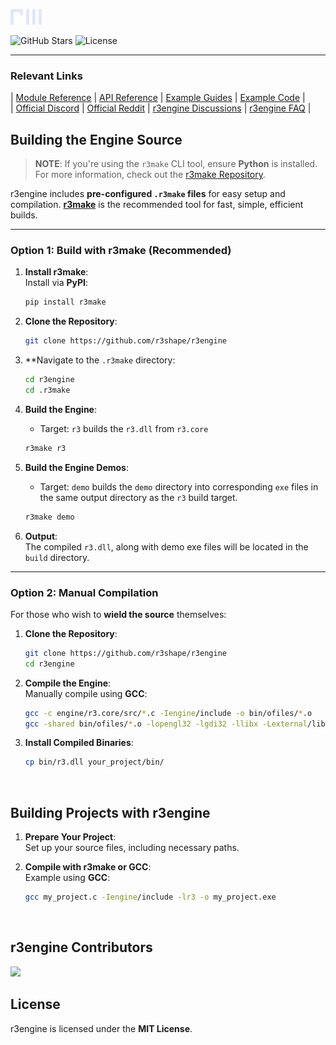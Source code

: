 ![r3engine](engine/assets/r3-sticker.png)

![GitHub Stars](https://img.shields.io/github/stars/r3shape/r3engine?style=for-the-badge&label=stars&labelColor=black&color=white)
![License](https://img.shields.io/badge/mit-badge?style=for-the-badge&logo=mit&logoColor=white&label=License&labelColor=black&color=white)

---

### Relevant Links

| [Module Reference](https://github.com/r3shape/r3engine/blob/main/docs/module_ref/module_ref.md) | [API Reference](https://github.com/r3shape/r3engine/blob/main/docs/api_ref/api_ref.md) | [Example Guides](https://github.com/r3shape/r3engine/blob/main/docs/examples/examples.md) |  [Example Code](https://github.com/r3shape/r3engine/tree/main/examples) |   
| [Official Discord](https://discord.gg/kreGBCVsQQ) | [Official Reddit](https://www.reddit.com/r/r3engineEngine/) | [r3engine Discussions](https://github.com/r3shape/r3engine/discussions) | [r3engine FAQ](https://github.com/r3shape/r3engine/wiki/r3engine-FAQ) |  


## Building the Engine Source

> **NOTE**: If you're using the `r3make` CLI tool, ensure **Python** is installed. For more information, check out the [r3make Repository](https://github.com/r3shape/r3make).

r3engine includes **pre-configured `.r3make` files** for easy setup and compilation. **[r3make](https://github.com/r3shape/r3make)** is the recommended tool for fast, simple, efficient builds.

---

### Option 1: Build with **r3make** (Recommended)

1. **Install r3make**:  
   Install via **PyPI**:  
   ```bash
   pip install r3make
   ```

2. **Clone the Repository**:  
   ```bash
   git clone https://github.com/r3shape/r3engine
   ```

3. **Navigate to the `.r3make` directory:
   ```bash
   cd r3engine
   cd .r3make
   ```

4. **Build the Engine**:  
   - Target: `r3` builds the `r3.dll` from `r3.core`
   ```bash
   r3make r3
   ```
5. **Build the Engine Demos**:  
   - Target: `demo` builds the `demo` directory into corresponding `exe` files in the same output directory as the `r3` build target.
   ```bash
   r3make demo
   ```

5. **Output**:  
   The compiled `r3.dll`, along with demo exe files will be located in the `build` directory.

---

### Option 2: Manual Compilation

For those who wish to **wield the source** themselves:

1. **Clone the Repository**:  
   ```bash
   git clone https://github.com/r3shape/r3engine
   cd r3engine
   ```

2. **Compile the Engine**:  
   Manually compile using **GCC**:  
   ```bash
   gcc -c engine/r3.core/src/*.c -Iengine/include -o bin/ofiles/*.o
   gcc -shared bin/ofiles/*.o -lopengl32 -lgdi32 -llibx -Lexternal/libx/bin -o build/r3engine.dll
   ```

3. **Install Compiled Binaries**:  
   ```bash
   cp bin/r3.dll your_project/bin/
   ```

<br>

## Building Projects with **r3engine**

1. **Prepare Your Project**:  
   Set up your source files, including necessary paths.

2. **Compile with r3make or GCC**:  
   Example using **GCC**:  
   ```bash
   gcc my_project.c -Iengine/include -lr3 -o my_project.exe
   ```

<br>

## r3engine Contributors

<a href="https://github.com/r3shape/r3engine/graphs/contributors">
  <img src="https://contrib.rocks/image?repo=r3shape/r3engine&max=500&columns=20&anon=1" />
</a>

<br>

## License

r3engine is licensed under the **MIT License**.
